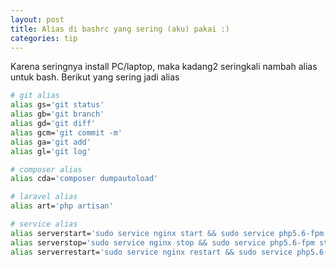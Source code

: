 ```yaml
---
layout: post
title: Alias di bashrc yang sering (aku) pakai :)
categories: tip
---
```


Karena seringnya install PC/laptop, maka kadang2 seringkali nambah alias untuk bash. Berikut yang sering jadi alias

```bash
# git alias
alias gs='git status'
alias gb='git branch'
alias gd='git diff'
alias gcm='git commit -m'
alias ga='git add'
alias gl='git log'

# composer alias
alias cda='composer dumpautoload'

# laravel alias
alias art='php artisan'

# service alias
alias serverstart='sudo service nginx start && sudo service php5.6-fpm start && sudo service mysql start'
alias serverstop='sudo service nginx stop && sudo service php5.6-fpm stop && sudo service mysql stop'
alias serverrestart='sudo service nginx restart && sudo service php5.6-fpm restart && sudo service mysql restart'
```